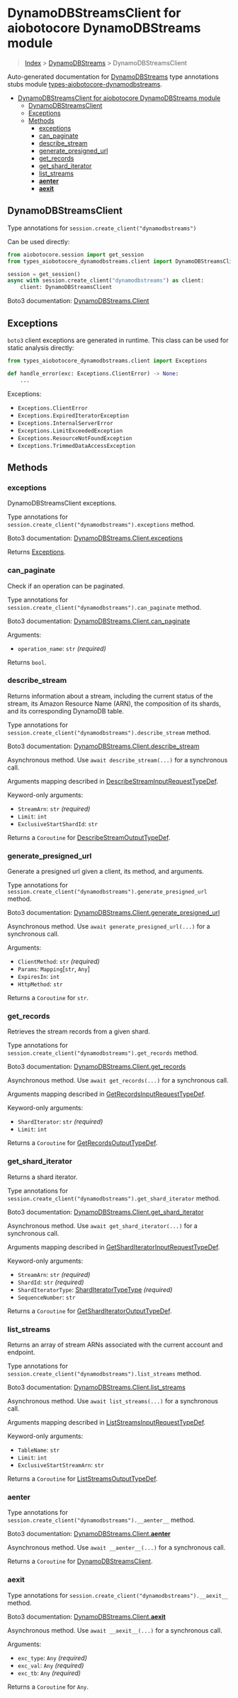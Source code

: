 <a id="dynamodbstreamsclient-for-aiobotocore-dynamodbstreams-module"></a>

# DynamoDBStreamsClient for aiobotocore DynamoDBStreams module

> [Index](..) > [DynamoDBStreams](.) > DynamoDBStreamsClient

Auto-generated documentation for
[DynamoDBStreams](https://boto3.amazonaws.com/v1/documentation/api/latest/reference/services/dynamodbstreams.html#DynamoDBStreams)
type annotations stubs module
[types-aiobotocore-dynamodbstreams](https://pypi.org/project/types-aiobotocore-dynamodbstreams/).

- [DynamoDBStreamsClient for aiobotocore DynamoDBStreams module](#dynamodbstreamsclient-for-aiobotocore-dynamodbstreams-module)
  - [DynamoDBStreamsClient](#dynamodbstreamsclient)
  - [Exceptions](#exceptions)
  - [Methods](#methods)
    - [exceptions](#exceptions)
    - [can_paginate](#can_paginate)
    - [describe_stream](#describe_stream)
    - [generate_presigned_url](#generate_presigned_url)
    - [get_records](#get_records)
    - [get_shard_iterator](#get_shard_iterator)
    - [list_streams](#list_streams)
    - [__aenter__](#__aenter__)
    - [__aexit__](#__aexit__)

<a id="dynamodbstreamsclient"></a>

## DynamoDBStreamsClient

Type annotations for `session.create_client("dynamodbstreams")`

Can be used directly:

```python
from aiobotocore.session import get_session
from types_aiobotocore_dynamodbstreams.client import DynamoDBStreamsClient

session = get_session()
async with session.create_client("dynamodbstreams") as client:
    client: DynamoDBStreamsClient
```

Boto3 documentation:
[DynamoDBStreams.Client](https://boto3.amazonaws.com/v1/documentation/api/latest/reference/services/dynamodbstreams.html#DynamoDBStreams.Client)

<a id="exceptions"></a>

## Exceptions

`boto3` client exceptions are generated in runtime. This class can be used for
static analysis directly:

```python
from types_aiobotocore_dynamodbstreams.client import Exceptions

def handle_error(exc: Exceptions.ClientError) -> None:
    ...
```

Exceptions:

- `Exceptions.ClientError`
- `Exceptions.ExpiredIteratorException`
- `Exceptions.InternalServerError`
- `Exceptions.LimitExceededException`
- `Exceptions.ResourceNotFoundException`
- `Exceptions.TrimmedDataAccessException`

<a id="methods"></a>

## Methods

<a id="exceptions"></a>

### exceptions

DynamoDBStreamsClient exceptions.

Type annotations for `session.create_client("dynamodbstreams").exceptions`
method.

Boto3 documentation:
[DynamoDBStreams.Client.exceptions](https://boto3.amazonaws.com/v1/documentation/api/latest/reference/services/dynamodbstreams.html#DynamoDBStreams.Client.exceptions)

Returns [Exceptions](#exceptions).

<a id="can_paginate"></a>

### can_paginate

Check if an operation can be paginated.

Type annotations for `session.create_client("dynamodbstreams").can_paginate`
method.

Boto3 documentation:
[DynamoDBStreams.Client.can_paginate](https://boto3.amazonaws.com/v1/documentation/api/latest/reference/services/dynamodbstreams.html#DynamoDBStreams.Client.can_paginate)

Arguments:

- `operation_name`: `str` *(required)*

Returns `bool`.

<a id="describe_stream"></a>

### describe_stream

Returns information about a stream, including the current status of the stream,
its Amazon Resource Name (ARN), the composition of its shards, and its
corresponding DynamoDB table.

Type annotations for `session.create_client("dynamodbstreams").describe_stream`
method.

Boto3 documentation:
[DynamoDBStreams.Client.describe_stream](https://boto3.amazonaws.com/v1/documentation/api/latest/reference/services/dynamodbstreams.html#DynamoDBStreams.Client.describe_stream)

Asynchronous method. Use `await describe_stream(...)` for a synchronous call.

Arguments mapping described in
[DescribeStreamInputRequestTypeDef](./type_defs.md#describestreaminputrequesttypedef).

Keyword-only arguments:

- `StreamArn`: `str` *(required)*
- `Limit`: `int`
- `ExclusiveStartShardId`: `str`

Returns a `Coroutine` for
[DescribeStreamOutputTypeDef](./type_defs.md#describestreamoutputtypedef).

<a id="generate_presigned_url"></a>

### generate_presigned_url

Generate a presigned url given a client, its method, and arguments.

Type annotations for
`session.create_client("dynamodbstreams").generate_presigned_url` method.

Boto3 documentation:
[DynamoDBStreams.Client.generate_presigned_url](https://boto3.amazonaws.com/v1/documentation/api/latest/reference/services/dynamodbstreams.html#DynamoDBStreams.Client.generate_presigned_url)

Asynchronous method. Use `await generate_presigned_url(...)` for a synchronous
call.

Arguments:

- `ClientMethod`: `str` *(required)*
- `Params`: `Mapping`\[`str`, `Any`\]
- `ExpiresIn`: `int`
- `HttpMethod`: `str`

Returns a `Coroutine` for `str`.

<a id="get_records"></a>

### get_records

Retrieves the stream records from a given shard.

Type annotations for `session.create_client("dynamodbstreams").get_records`
method.

Boto3 documentation:
[DynamoDBStreams.Client.get_records](https://boto3.amazonaws.com/v1/documentation/api/latest/reference/services/dynamodbstreams.html#DynamoDBStreams.Client.get_records)

Asynchronous method. Use `await get_records(...)` for a synchronous call.

Arguments mapping described in
[GetRecordsInputRequestTypeDef](./type_defs.md#getrecordsinputrequesttypedef).

Keyword-only arguments:

- `ShardIterator`: `str` *(required)*
- `Limit`: `int`

Returns a `Coroutine` for
[GetRecordsOutputTypeDef](./type_defs.md#getrecordsoutputtypedef).

<a id="get_shard_iterator"></a>

### get_shard_iterator

Returns a shard iterator.

Type annotations for
`session.create_client("dynamodbstreams").get_shard_iterator` method.

Boto3 documentation:
[DynamoDBStreams.Client.get_shard_iterator](https://boto3.amazonaws.com/v1/documentation/api/latest/reference/services/dynamodbstreams.html#DynamoDBStreams.Client.get_shard_iterator)

Asynchronous method. Use `await get_shard_iterator(...)` for a synchronous
call.

Arguments mapping described in
[GetShardIteratorInputRequestTypeDef](./type_defs.md#getsharditeratorinputrequesttypedef).

Keyword-only arguments:

- `StreamArn`: `str` *(required)*
- `ShardId`: `str` *(required)*
- `ShardIteratorType`:
  [ShardIteratorTypeType](./literals.md#sharditeratortypetype) *(required)*
- `SequenceNumber`: `str`

Returns a `Coroutine` for
[GetShardIteratorOutputTypeDef](./type_defs.md#getsharditeratoroutputtypedef).

<a id="list_streams"></a>

### list_streams

Returns an array of stream ARNs associated with the current account and
endpoint.

Type annotations for `session.create_client("dynamodbstreams").list_streams`
method.

Boto3 documentation:
[DynamoDBStreams.Client.list_streams](https://boto3.amazonaws.com/v1/documentation/api/latest/reference/services/dynamodbstreams.html#DynamoDBStreams.Client.list_streams)

Asynchronous method. Use `await list_streams(...)` for a synchronous call.

Arguments mapping described in
[ListStreamsInputRequestTypeDef](./type_defs.md#liststreamsinputrequesttypedef).

Keyword-only arguments:

- `TableName`: `str`
- `Limit`: `int`
- `ExclusiveStartStreamArn`: `str`

Returns a `Coroutine` for
[ListStreamsOutputTypeDef](./type_defs.md#liststreamsoutputtypedef).

<a id="__aenter__"></a>

### __aenter__

Type annotations for `session.create_client("dynamodbstreams").__aenter__`
method.

Boto3 documentation:
[DynamoDBStreams.Client.__aenter__](https://boto3.amazonaws.com/v1/documentation/api/latest/reference/services/dynamodbstreams.html#DynamoDBStreams.Client.__aenter__)

Asynchronous method. Use `await __aenter__(...)` for a synchronous call.

Returns a `Coroutine` for [DynamoDBStreamsClient](#dynamodbstreamsclient).

<a id="__aexit__"></a>

### __aexit__

Type annotations for `session.create_client("dynamodbstreams").__aexit__`
method.

Boto3 documentation:
[DynamoDBStreams.Client.__aexit__](https://boto3.amazonaws.com/v1/documentation/api/latest/reference/services/dynamodbstreams.html#DynamoDBStreams.Client.__aexit__)

Asynchronous method. Use `await __aexit__(...)` for a synchronous call.

Arguments:

- `exc_type`: `Any` *(required)*
- `exc_val`: `Any` *(required)*
- `exc_tb`: `Any` *(required)*

Returns a `Coroutine` for `Any`.
